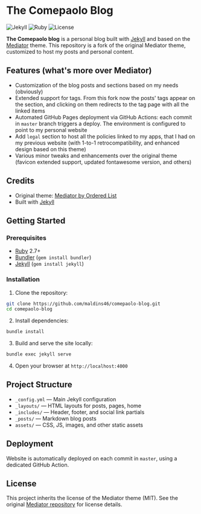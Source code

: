 # The Comepaolo Blog

![Jekyll](https://img.shields.io/badge/Jekyll-v3.10.0-blue) ![Ruby](https://img.shields.io/badge/Ruby-3.4.1-red) ![License](https://img.shields.io/badge/License-MIT-lightgrey)

**The Comepaolo blog** is a personal blog built with [Jekyll](https://jekyllrb.com/) and based on the [Mediator](https://github.com/orderedlist/mediator) theme. This repository is a fork of the original Mediator theme, customized to host my posts and personal content.

## Features (what's more over Mediator)

- Customization of the blog posts and sections based on my needs (obviously)
- Extended support for tags. From this fork now the posts' tags appear on the section, and clicking on them redirects to the tag page with all the linked items
- Automated GitHub Pages deployment via GitHub Actions: each commit in `master` branch triggers a deploy. The environment is configured to point to my personal website
- Add `legal` section to host all the policies linked to my apps, that I had on my previous website (with 1-to-1 retrocompatibility, and enhanced design based on this theme)
- Various minor tweaks and enhancements over the original theme (favicon extended support, updated fontawesome version, and others)

## Credits

- Original theme: [Mediator by Ordered List](https://github.com/orderedlist/mediator)
- Built with [Jekyll](https://jekyllrb.com/)

## Getting Started

### Prerequisites

- [Ruby](https://www.ruby-lang.org/en/documentation/installation/) 2.7+
- [Bundler](https://bundler.io/) (`gem install bundler`)
- [Jekyll](https://jekyllrb.com/docs/installation/) (`gem install jekyll`)

### Installation

1. Clone the repository:

```bash
git clone https://github.com/maldins46/comepaolo-blog.git
cd comepaolo-blog
```

2. Install dependencies:

```bash
bundle install
```

3. Build and serve the site locally:

```bash
bundle exec jekyll serve
```

4. Open your browser at `http://localhost:4000`

## Project Structure

- `_config.yml` — Main Jekyll configuration
- `_layouts/` — HTML layouts for posts, pages, home
- `_includes/` — Header, footer, and social link partials
- `_posts/` — Markdown blog posts
- `assets/` — CSS, JS, images, and other static assets

## Deployment

Website is automatically deployed on each commit in `master`, using a dedicated GitHub Action.

## License

This project inherits the license of the Mediator theme (MIT). See the original [Mediator repository](https://github.com/dirkfabisch/mediator) for license details.
